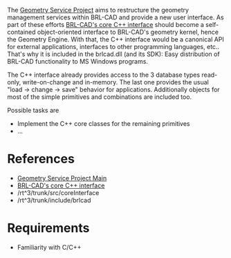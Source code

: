 The [Geometry Service Project](Geometry_Service_Project_Main.md)
aims to restructure the geometry management services within BRL-CAD and
provide a new user interface. As part of these efforts [BRL-CAD's core
C++ interface](BRL-CAD's_core_C++_interface.md) should become a
self-contained object-oriented interface to BRL-CAD's geometry kernel,
hence the Geometry Engine. With that, the C++ interface would be a
canonical API for external applications, interfaces to other programming
languages, etc.. That's why it is included in the brlcad.dll (and its
SDK): Easy distribution of BRL-CAD functionality to MS Windows programs.

The C++ interface already provides access to the 3 database types
read-only, write-on-change and in-memory. The last one provides the
usual "load -&gt; change -&gt; save" behavior for applications.
Additionally objects for most of the simple primitives and combinations
are included too.

Possible tasks are

-   Implement the C++ core classes for the remaining primitives
-   ...

# References

-   [Geometry Service Project
    Main](Geometry_Service_Project_Main.md)
-   [BRL-CAD's core C++
    interface](BRL-CAD's_core_C++_interface.md)
-   /rt^3/trunk/src/coreInterface
-   /rt^3/trunk/include/brlcad

# Requirements

-   Familiarity with C/C++
